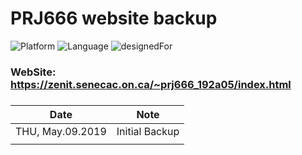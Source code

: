 # PRJ666 website backup

![Platform](https://img.shields.io/badge/Platform-WebSite-silver.svg)
![Language](https://img.shields.io/badge/Language-HTML%20%7C%20CSS%20%7C%20JavsScript-orange.svg)
![designedFor](https://img.shields.io/badge/designedFor-PRJ666%20Final%20Project-blue.svg)

### WebSite: https://zenit.senecac.on.ca/~prj666_192a05/index.html

### 
|Date|Note|
|----|----|
|THU, May.09.2019|Initial Backup
|||



